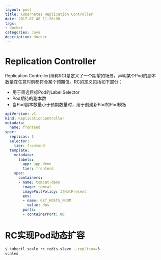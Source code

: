 ```yaml
---
layout: post
title: Kubernetes Replication Controller
date: 2017-07-08 11:20:00
tags:
- docker
categories: Java
description: docker
---
```


# Replication Controller

Replication Controller(简称RC)是定义了一个期望的场景，声明某个Pod的副本数量在任意时刻都符合某个预期值。RC的定义包括如下部分：
* 用于筛选目标Pod的Label Selector
* Pod期待的副本数
* 当Pod副本数量小于预期数量时，用于创建新Pod的Pod模板

```yaml
apiVersion: v1
kind: ReplicationController
metadata:
  name: frontend
spec:
  replicas: 1
  selector:
    tier: frontend
  template:
    metadata:
      labels:
        app: app-demo
        tier: frontend
    spec:
      containers:
      - name: tomcat-demo
        image: tomcat
        imagePullPolicy: IfNotPresent
        env:
        - name: GET_HOSTS_FROM
          value: dns
        ports:
        - containerPort: 80
```


# RC实现Pod动态扩容

```bash
$ kubectl scale rc redis-slave --replicas=3
scaled
```

